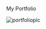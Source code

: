 My Portfolio 

![portfoliopic](https://user-images.githubusercontent.com/126643073/227659026-62320054-f488-4a48-92f8-563eec3b9f7c.png)

